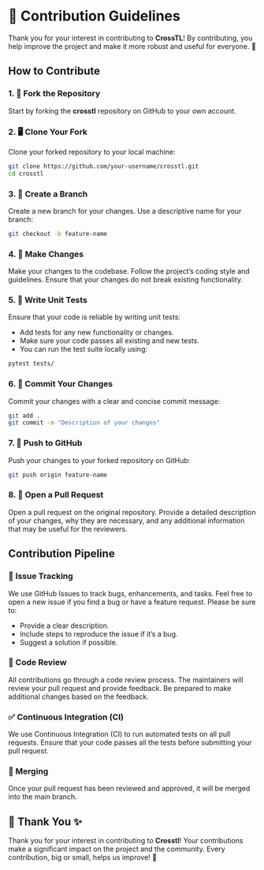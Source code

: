 
# 🚀 Contribution Guidelines

Thank you for your interest in contributing to **CrossTL**! By contributing, you help improve the project and make it more robust and useful for everyone. 🎉

## How to Contribute

### 1. 🍴 Fork the Repository

Start by forking the **crosstl** repository on GitHub to your own account.

### 2. 🖥️ Clone Your Fork

Clone your forked repository to your local machine:

```bash
git clone https://github.com/your-username/crosstl.git
cd crosstl
```

### 3. 🌿 Create a Branch

Create a new branch for your changes. Use a descriptive name for your branch:

```bash
git checkout -b feature-name
```

### 4. 🔧 Make Changes

Make your changes to the codebase. Follow the project’s coding style and guidelines. Ensure that your changes do not break existing functionality.

### 5. 🧪 Write Unit Tests

Ensure that your code is reliable by writing unit tests:
- Add tests for any new functionality or changes.
- Make sure your code passes all existing and new tests.
- You can run the test suite locally using:

```bash
pytest tests/
```

### 6. 💾 Commit Your Changes

Commit your changes with a clear and concise commit message:

```bash
git add .
git commit -m "Description of your changes"
```

### 7. 🚀 Push to GitHub

Push your changes to your forked repository on GitHub:

```bash
git push origin feature-name
```

### 8. 🔄 Open a Pull Request

Open a pull request on the original repository. Provide a detailed description of your changes, why they are necessary, and any additional information that may be useful for the reviewers.

## Contribution Pipeline

### 🐛 Issue Tracking

We use GitHub Issues to track bugs, enhancements, and tasks. Feel free to open a new issue if you find a bug or have a feature request. Please be sure to:
- Provide a clear description.
- Include steps to reproduce the issue if it’s a bug.
- Suggest a solution if possible.

### 👀 Code Review

All contributions go through a code review process. The maintainers will review your pull request and provide feedback. Be prepared to make additional changes based on the feedback.

### ✅ Continuous Integration (CI)

We use Continuous Integration (CI) to run automated tests on all pull requests. Ensure that your code passes all the tests before submitting your pull request.

### 🔗 Merging

Once your pull request has been reviewed and approved, it will be merged into the main branch.

## 🙏 Thank You ✨

Thank you for your interest in contributing to **Crosstl**! Your contributions make a significant impact on the project and the community. Every contribution, big or small, helps us improve! 💖
